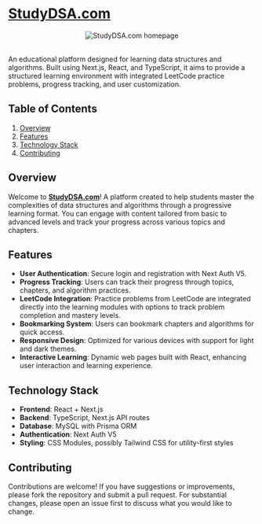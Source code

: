 # [StudyDSA.com](https://studydsa.com/)

<div align="center">
 
  <img src="https://github.com/redayzarra/StudyDSA.com/assets/113388793/7faf37ca-1dd0-4c05-8258-949f30bf0b01" alt="StudyDSA.com homepage">

</div>

<div>
  <br />
</div>

An educational platform designed for learning data structures and algorithms. Built using Next.js, React, and TypeScript, it aims to provide a structured learning environment with integrated LeetCode practice problems, progress tracking, and user customization.

## Table of Contents
1. [Overview](#overview)
2. [Features](#features)
3. [Technology Stack](#technology-stack)
4. [Contributing](#contributing)

## Overview

Welcome to **[StudyDSA.com](https://studydsa.com/)**! A platform created to help students master the complexities of data structures and algorithms through a progressive learning format. You can engage with content tailored from basic to advanced levels and track your progress across various topics and chapters.

## Features

- **User Authentication**: Secure login and registration with Next Auth V5.
- **Progress Tracking**: Users can track their progress through topics, chapters, and algorithm practices.
- **LeetCode Integration**: Practice problems from LeetCode are integrated directly into the learning modules with options to track problem completion and mastery levels.
- **Bookmarking System**: Users can bookmark chapters and algorithms for quick access.
- **Responsive Design**: Optimized for various devices with support for light and dark themes.
- **Interactive Learning**: Dynamic web pages built with React, enhancing user interaction and learning experience.

## Technology Stack

- **Frontend**: React + Next.js
- **Backend**: TypeScript, Next.js API routes
- **Database**: MySQL with Prisma ORM
- **Authentication**: Next Auth V5
- **Styling**: CSS Modules, possibly Tailwind CSS for utility-first styles

## Contributing

Contributions are welcome! If you have suggestions or improvements, please fork the repository and submit a pull request. For substantial changes, please open an issue first to discuss what you would like to change.
